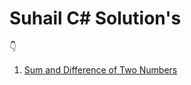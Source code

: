 # Suhail C# Solution's

👇
1) [Sum and Difference of Two Numbers](https://github.com/suhaillahmad/DSC-ASSIGNMENT-SOLUTION/tree/main/assigment%20solution)
